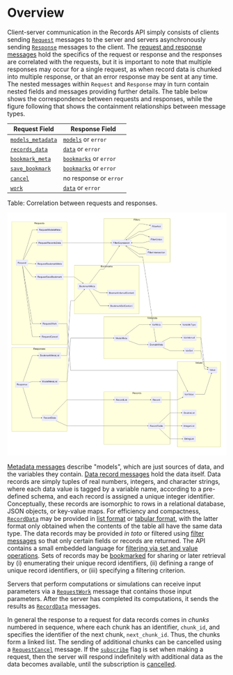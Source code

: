 # Overview

Client-server communication in the Records API simply consists of clients sending [`Request`](#EsdaRecords.Request) messages to the server and servers asynchronously sending [`Response`](#EsdaRecords.Response) messages to the client. The [request and response messages](#requests-and-responses) hold the specifics of the request or response and the responses are correlated with the requests, but it is important to note that multiple responses may occur for a single request, as when record data is chunked into multiple response, or that an error response may be sent at any time. The nested messages within `Request` and `Response` may in turn contain nested fields and messages providing further details. The table below shows the correspondence between requests and responses, while the figure following that shows the containment relationships between message types. 

| Request Field                                       | Response Field                                          |
|-----------------------------------------------------|---------------------------------------------------------|
| [`models_metadata`](#EsdaRecords.RequestModelsMeta) | [`models`](#EsdaRecords.ModelMetaList) or `error`       |
| [`records_data`](#EsdaRecords.RequestRecordsData)   | [`data`](#EsdaRecords.RecordData) or `error`            |
| [`bookmark_meta`](#EsdaRecords.RequestBookmarkMeta) | [`bookmarks`](#EsdaRecords.BookmarkMetaList) or `error` |
| [`save_bookmark`](#EsdaRecords.RequestSaveBookmark) | [`bookmarks`](#EsdaRecords.BookmarkMetaList) or `error` |
| [`cancel`](#EsdaRecords.RequestCancel)              | no response or `error`                                  |
| [`work`](#EsdaRecords.RequestWork)                  | [`data`](#EsdaRecords.RecordData) or `error`            |

Table: Correlation between requests and responses.

![Containment relationships between protocol buffer messages in the Records API.](records.mermaid.png)

[Metadata messages](#metadata) describe "models", which are just sources of data, and the variables they contain. [Data record messages](#data-records) hold the data itself. Data records are simply tuples of real numbers, integers, and character strings, where each data value is tagged by a variable name, according to a pre-defined schema, and each record is assigned a unique integer identifier. Conceptually, these records are isomorphic to rows in a relational database, JSON objects, or key-value maps. For efficiency and compactness, [`RecordData`](#EsdaRecords.RecordData) may be provided in [list format](#EsdaRecords.RecordList) or [tabular format](#EsdaRecords.RecordTable), with the latter format only obtained when the contents of the table all have the same data type. The data records may be provided *in toto* or filtered using [filter messages](#filtering) so that only certain fields or records are returned. The API contains a small embedded language for [filtering via set and value operations](#EsdaRecords.FilterExpression). Sets of records may be [bookmarked](#bookmarks) for sharing or later retrieval by (i) enumerating their unique record identifiers, (ii) defining a range of unique record identifiers, or (iii) specifying a filtering criterion.

Servers that perform computations or simulations can receive input parameters via a [`RequestWork`](#EsdaRecords.RequestWork) message that contains those input parameters. After the server has completed its computations, it sends the results as [`RecordData`](#EsdaRecords.RecordData) messages.

In general the response to a request for data records comes in *chunks* numbered in sequence, where each chunk has an identifier, `chunk_id`, and specifies the identifier of the next chunk, `next_chunk_id`. Thus, the chunks form a linked list. The sending of additional chunks can be cancelled using a [`RequestCancel`](#EsdaRecords.RequestCancel) message. If the [`subscribe`](#EsdaRecords.Request) flag is set when making a request, then the server will respond indefinitely with additional data as the data becomes available, until the subscription is [cancelled](#EsdaRecords.RequestCancel).
